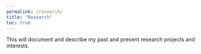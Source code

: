 ```yaml
---
permalink: /research/
title: "Research"
toc: true
---
```


This will document and describe my past and present research projects and interests.